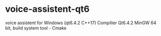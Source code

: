 # voice-assistent-qt6
voice assistent for Windows (qt6.4.2 C++17)
Compilier Qt6.4.2 MinGW 64 bit, build system tool - Cmake
